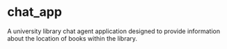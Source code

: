 # chat_app
A university library chat agent application designed to provide information about the location of books within the library. 
